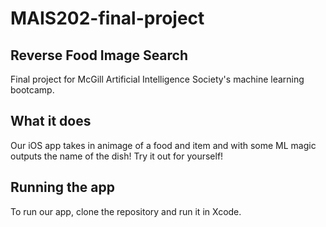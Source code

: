 # MAIS202-final-project

## Reverse Food Image Search

Final project for McGill Artificial Intelligence Society's machine learning bootcamp. 

## What it does
Our iOS app takes in animage of a food and item and with some ML magic outputs the name of the dish! Try it out for yourself!

## Running the app
To run our app, clone the repository and run it in Xcode.

